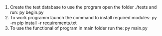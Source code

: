 1. Create the test database to use the program open the folder ./tests and run: py begin.py
2. To work programm launch the command to install required modules: py -m pip install -r requirements.txt
3. To use the functional of program in main folder run the: py main.py